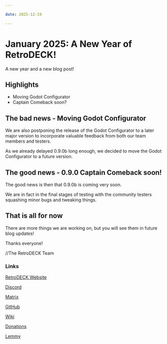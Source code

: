 ```yaml
--- 

date: 2025-12-19

--- 
```


# January 2025: A New Year of RetroDECK!

A new year and a new blog post!

## Highlights

- Moving Godot Configurator
- Captain Comeback soon?

<!-- more -->

## The bad news - Moving Godot Configurator

We are also postponing the release of the Godot Configurator to a later major version to incorporate valuable feedback from both our team members and testers. 

As we already delayed 0.9.0b long enough, we decided to move the Godot Configurator to a future version.

## The good news - 0.9.0 Captain Comeback soon!

The good news is then that 0.9.0b is coming very soon.

We are in fact in the final stages of testing with the community testers squashing minor bugs and tweaking things.



## That is all for now 

There are more things we are working on, but you will see them in future blog updates!
  
Thanks everyone! 

//The RetroDECK Team 

### Links 

[RetroDECK Website](https://retrodeck.net/)  
  
[Discord](https://discord.gg/WDc5C9YWMx) 

[Matrix](https://matrix.to/#/#retrodeck:matrix.org) 

[GitHub](https://github.com/XargonWan/RetroDECK) 

[Wiki](https://github.com/XargonWan/RetroDECK/wiki) 

[Donations](https://retrodeck.readthedocs.io/en/latest/wiki_about/donations-licenses/) 

[Lemmy](https://lemmy.zip/c/retrodeck) 

